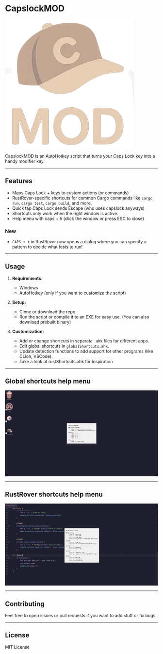 # CapslockMOD

![CapslockMOD Logo](img/capmod.png)

CapslockMOD is an AutoHotkey script that turns your Caps Lock key into a handy modifier key.

---

## Features

- Maps Caps Lock + keys to custom actions (or commands) 
- RustRover-specific shortcuts for common Cargo commands like `cargo run`, `cargo test`, `cargo build`, and more.  
- Quick tap Caps Lock sends Escape (who uses capslock anyways)
- Shortcuts only work when the right window is active. 
- Help menu with caps + h (click the window or press ESC to close)

### New
- `CAPS + t` in RustRover now opens a dialog where you can specify a pattern to decide what tests to run!
---

## Usage

1. **Requirements:**  
   - Windows  
   - AutoHotkey (only if you want to customize the script)

2. **Setup:**  
   - Clone or download the repo.  
   - Run the script or compile it to an EXE for easy use. (You can also download prebuilt binary)

3. **Customization:**  
   - Add or change shortcuts in separate `.ahk` files for different apps.  
   - Edit global shortcuts in `globalShortcuts.ahk`.  
   - Update detection functions to add support for other programs (like CLion, VSCode).
   - Take a look at rustShortcuts.ahk for inspiration

---

## Global shortcuts help menu
![GlobalHelp](img/help.png)

---


## RustRover shortcuts help menu

![RustRoverHelp](img/ruasthelp.png)

---


## Contributing

Feel free to open issues or pull requests if you want to add stuff or fix bugs.

---

## License

MIT License


